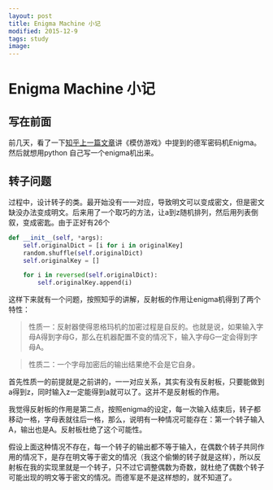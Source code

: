 ```yaml
---
layout: post
title: Enigma Machine 小记
modified: 2015-12-9
tags: study
image:
---
```


# Enigma Machine 小记

## 写在前面
前几天，看了一下[知乎上一篇文章](http://www.zhihu.com/question/28397034)讲《模仿游戏》中提到的德军密码机Enigma。然后就想用python 自己写一个enigma机出来。

## 转子问题
过程中，设计转子的类。最开始没有一一对应，导致明文可以变成密文，但是密文缺没办法变成明文。后来用了一个取巧的方法，让a到z随机排列，然后用列表倒叙，变成密匙。由于正好有26个

~~~python
def __init__(self, *args):
    self.originalDict = [i for i in originalKey]
    random.shuffle(self.originalDict)
    self.originalKey = []

    for i in reversed(self.originalDict):
        self.originalKey.append(i)
~~~

这样下来就有一个问题，按照知乎的讲解，反射板的作用让enigma机得到了两个特性：

>性质一：反射器使得恩格玛机的加密过程是自反的。也就是说，如果输入字母A得到字母G，那么在机器配置不变的情况下，输入字母G一定会得到字母A。

>性质二：一个字母加密后的输出结果绝不会是它自身。

首先性质一的前提就是之前讲的，一一对应关系，其实有没有反射板，只要能做到a得到z，同时输入z一定能得到a就可以了。这并不是反射板的作用。

我觉得反射板的作用是第二点，按照enigma的设定，每一次输入结束后，转子都移动一格，字母表就往后一格，那么，说明有一种情况可能存在：第一个转子输入A，输出也是A。反射板杜绝了这个可能性。

假设上面这种情况不存在，每一个转子的输出都不等于输入，在偶数个转子共同作用的情况下，是存在明文等于密文的情况（我这个偷懒的转子就是这样），所以反射板在我的实现里就是一个转子，只不过它调整偶数为奇数，就杜绝了偶数个转子可能出现的明文等于密文的情况。而德军是不是这样想的，就不知道了。